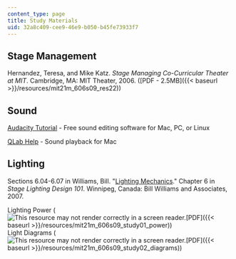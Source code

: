 ```yaml
---
content_type: page
title: Study Materials
uid: 32a8c409-cee9-46e9-b050-b45fe73933f7
---
```


Stage Management
----------------

Hernandez, Teresa, and Mike Katz. _Stage Managing Co-Curricular Theater at MIT_. Cambridge, MA: MIT Theater, 2006. ([PDF - 2.5MB]({{< baseurl >}}/resources/mit21m_606s09_res22))

Sound
-----

[Audacity Tutorial](http://audacity.sourceforge.net/manual-1.2/tutorials.html) - Free sound editing software for Mac, PC, or Linux

[QLab Help](http://figure53.com/qlab/documentation/) - Sound playback for Mac

Lighting
--------

Sections 6.04-6.07 in Williams, Bill. "[Lighting Mechanics](http://billwilliams.ca/resources/sld/sld-600.htm)." Chapter 6 in _Stage Lighting Design 101_. Winnipeg, Canada: Bill Williams and Associates, 2007.

Lighting Power (![This resource may not render correctly in a screen reader.](/images/inacessible.gif)[PDF]({{< baseurl >}}/resources/mit21m_606s09_study01_power))  
Light Diagrams (![This resource may not render correctly in a screen reader.](/images/inacessible.gif)[PDF]({{< baseurl >}}/resources/mit21m_606s09_study02_diagrams))